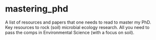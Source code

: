 # mastering_phd
A list of resources and papers that one needs to read to master my PhD. Key resources to rock (soil) microbial ecology research. All you need to pass the comps in Environmental Science (with a focus on soil). 
